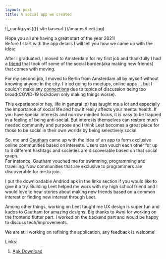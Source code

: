 ```yaml
---
layout: post
title: A social app we created
---
```


![_config.yml]({{ site.baseurl }}/images/Leet.jpg)


Hope you all are having a great start of the year 2021!<br>
Before I start with the app details I will tell you how we came up with the idea:

After I graduated, I moved to Amsterdam for my first job and thankfully I had a <a href="https://www.instagram.com/arihantgupta0/">friend</a> that took off some of the social burden(aka making new friends) that comes with moving.

For my second job, I moved to Berlin from Amsterdam all by myself without knowing anyone in the city.
I tried going to meetups, online apps ... but I couldn't make any <a href="https://www.youtube.com/watch?v=iJUM11goXAU">connections</a> due to topics of discussion being too broad(COVID-19 lockdown only making things worse).

This experience(or hey, life in general :p) has taught me a lot and especially the importance of social life and how it really affects your mental health. If you have special interests and norrow minded focus, it is easy to be trapped in a feeling of being anti-social. But interests themselves can restore much needed community and purpose and I think Leet becomes a great place for those to be social in their own worlds by being selectively social.

So, me and <a href="https://www.instagram.com/one.gautham/Gautham">Gautham</a> came up with the idea of an app to form exclusive online communities based on interests. Users can vouch each other for up to 3 different hashtags and societies are discoverable based on that social graph.<br>
For instance, Gautham vouched me for swimming, programming and travelling. Now communities that are exclusive to programmers are discoverable for me to join.

I put the downloadable Andriod apk in the links section if you would like to give it a try. Building Leet helped me work with my high school friend and I would love to hear stories about making new friends based on a common interest or finding new interest through Leet.

Among other things, working on Leet taught me UX design is super fun and kudos to Gautham for amazing designs. Big thanks to Awni for working on the frontend flutter part. I worked on the backend part and would be happy to discuss tech/improvements.

We are still working on refining the application, any feedback is welcome!

Links:
1. <a href="https://drive.google.com/file/d/1WRTALMLjoiohmbtAjPv8hDsdHGxX518y/view?usp=sharing">Apk Download</a>
